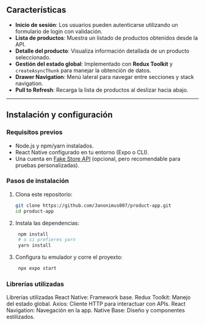 ## Características

- **Inicio de sesión**: Los usuarios pueden autenticarse utilizando un formulario de login con validación.
- **Lista de productos**: Muestra un listado de productos obtenidos desde la API.
- **Detalle del producto**: Visualiza información detallada de un producto seleccionado.
- **Gestión del estado global**: Implementado con **Redux Toolkit** y `createAsyncThunk` para manejar la obtención de datos.
- **Drawer Navigation**: Menú lateral para navegar entre secciones y stack navigation.
- **Pull to Refresh**: Recarga la lista de productos al deslizar hacia abajo.

---

## Instalación y configuración

### Requisitos previos

- Node.js y npm/yarn instalados.
- React Native configurado en tu entorno (Expo o CLI).
- Una cuenta en [Fake Store API](https://fakestoreapi.com) (opcional, pero recomendable para pruebas personalizadas).

### Pasos de instalación

1. Clona este repositorio:

   ```bash
   git clone https://github.com/Janonimus007/product-app.git
   cd product-app
2. Instala las dependencias:

   ```bash
    npm install
    # o si prefieres yarn
    yarn install
3. Configura tu emulador y corre el proyexto:

   ```bash
    npx expo start
### Librerías utilizadas
Librerías utilizadas
React Native: Framework base.
Redux Toolkit: Manejo del estado global.
Axios: Cliente HTTP para interactuar con APIs.
React Navigation: Navegación en la app.
Native Base: Diseño y componentes estilizados.
